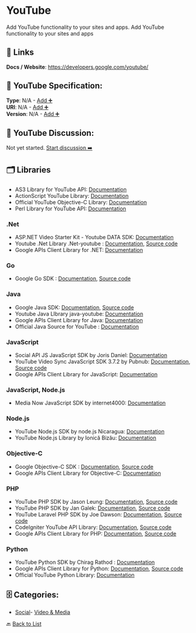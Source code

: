 # YouTube

Add YouTube functionality to your sites and apps. Add YouTube functionality to your sites and apps

##  🔗 Links
**Docs / Website**: https://developers.google.com/youtube/

## 🧬 YouTube Specification:
**Type**: N/A - [Add ➕](https://github.com/apis-list/apis-list/edit/main/apis.yaml#L22708)  
**URI**: N/A - [Add ➕](https://github.com/apis-list/apis-list/edit/main/apis.yaml#L22708)  
**Version**: N/A - [Add ➕](https://github.com/apis-list/apis-list/edit/main/apis.yaml#L22708)

## 💬 YouTube Discussion:
Not yet started. [Start discussion ➡️](https://github.com/apis-list/apis-list/discussions/new)

## 🗂️ Libraries
### 
- AS3 Library for YouTube API: [Documentation](http://code.google.com/p/as3youtubelib/)
- ActionScript YouTube Library: [Documentation](http://code.google.com/p/as3-youtube-data-api/)
- Official YouTube Objective-C Library: [Documentation](http://code.google.com/p/gdata-objectivec-client/)
- Perl Library for YouTube API: [Documentation](http://search.cpan.org/~yoshida/WebService-YouTube/)
### .Net
- ASP.NET Video Starter Kit - Youtube DATA SDK: [Documentation](http://www.mediasoftpro.com/video-starter-kit/youtube-sdk.html)
- Youtube .Net Library .Net-youtube : [Documentation](https://developers.google.com/api-client-library/dotnet/apis/youtube/v3), [Source code](http://www.nuget.org/packages/Google.Apis.Tasks.v1/)
- Google APIs Client Library for .NET: [Documentation](https://developers.google.com/api-client-library/dotnet/)
### Go
- Google Go SDK : [Documentation](https://github.com/google/google-api-go-client/blob/master/GettingStarted.md), [Source code](https://github.com/google/google-api-go-client)
### Java
- Google Java SDK: [Documentation](https://developers.google.com/api-client-library/java/), [Source code](https://developers.google.com/api-client-library/java/google-api-java-client/dev-guide)
- Youtube Java LIbrary java-youtube: [Documentation](https://github.com/google/google-api-java-client)
- Google APIs Client Library for Java: [Documentation](https://code.google.com/p/google-api-java-client/)
- Official Java Source for YouTube : [Documentation](http://code.google.com/apis/youtube/developers_guide_java.html)
### JavaScript
- Social API JS JavaScript SDK by Joris Daniel: [Documentation](https://github.com/yoriiis/social-api.js)
- YouTube Video Sync JavaScript SDK 3.7.2 by Pubnub: [Documentation](http://pubnub.github.io/video-sync/), [Source code](http://www.pubnub.com/docs/javascript/javascript-sdk.html)
- Google APIs Client Library for JavaScript: [Documentation](https://developers.google.com/api-client-library/javascript/)
### JavaScript, Node.js
- Media Now JavaScript SDK by internet4000: [Documentation](https://github.com/internet4000/media-now)
### Node.js
- YouTube Node.js SDK by node.js Nicaragua: [Documentation](https://github.com/nodenica/youtube-node)
- YouTube Node.js Library by Ionică Bizău: [Documentation](https://github.com/IonicaBizau/youtube-api)
### Objective-C
- Google Objective-C SDK : [Documentation](https://github.com/google/google-api-objectivec-client-for-rest/wiki), [Source code](https://github.com/google/google-api-objectivec-client-for-rest)
- Google APIs Client Library for Objective-C: [Documentation](https://code.google.com/p/google-api-objectivec-client/)
### PHP
- YouTube PHP SDK by Jason Leung: [Documentation](https://github.com/madcoda/php-youtube-api), [Source code](https://github.com/madcoda/php-youtube-api)
- YouTube PHP SDK by Jan Galek: [Documentation](https://packagist.org/packages/galek/youtube-api), [Source code](https://github.com/JanGalek/YoutubeAPI)
- YouTube Laravel PHP SDK by Joe Dawson: [Documentation](https://packagist.org/packages/dawson/youtube), [Source code](https://github.com/JoeDawson/youtube)
- CodeIgniter YouTube API Library: [Documentation](https://developers.google.com/youtube/articles/codeigniter_library?csw=1), [Source code](https://github.com/jimdoescode/CodeIgniter-YouTube-API-Library)
- Google APIs Client Library for PHP: [Documentation](https://developers.google.com/api-client-library/php/), [Source code](https://github.com/google/google-api-php-client)
### Python
- YouTube Python SDK by Chirag Rathod : [Documentation](https://github.com/srcecde/python-youtube-api)
- Google APIs Client Library for Python: [Documentation](https://developers.google.com/api-client-library/python/), [Source code](https://code.google.com/p/google-api-python-client/downloads/list)
- Official YouTube Python Library: [Documentation](http://code.google.com/apis/youtube/developers_guide_python.html)


## 🗄️ Categories:
- [Social](https://github.com/apis-list/apis-list#social-)- [Video & Media](https://github.com/apis-list/apis-list#video--media-)

🔙  [Back to List](https://github.com/apis-list/apis-list)
